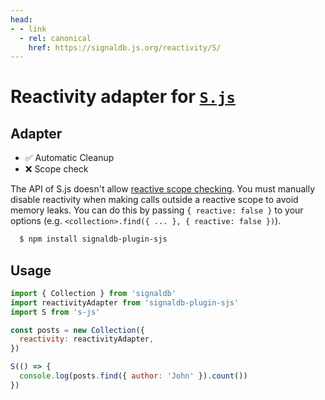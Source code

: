```yaml
---
head:
- - link
  - rel: canonical
    href: https://signaldb.js.org/reactivity/S/
---
```

# Reactivity adapter for [`S.js`](https://github.com/adamhaile/S)

## Adapter

* ✅ Automatic Cleanup
* ❌ Scope check

The API of S.js doesn't allow [reactive scope checking](/reactivity/#reactivity-libraries).
You must manually disable reactivity when making calls outside a reactive scope to avoid memory leaks. You can do this by passing `{ reactive: false }` to your options (e.g. `<collection>.find({ ... }, { reactive: false })`).

```bash
  $ npm install signaldb-plugin-sjs
```

## Usage

```js
import { Collection } from 'signaldb'
import reactivityAdapter from 'signaldb-plugin-sjs'
import S from 's-js'

const posts = new Collection({
  reactivity: reactivityAdapter,
})

S(() => {
  console.log(posts.find({ author: 'John' }).count())
})
```
